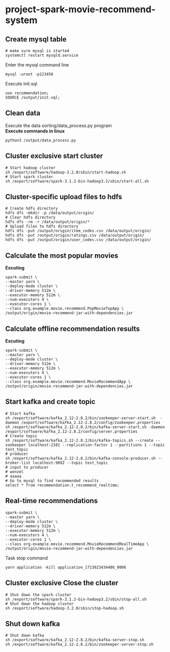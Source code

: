 # project-spark-movie-recommend-system


## Create mysql table

```shell
# make sure mysql is started
systemctl restart mysqld.service
```

Enter the mysql command line

```shell
mysql -uroot -p123456
```

Execute init.sql

```text
use recommendation;
SOURCE /output/init.sql;
```


## Clean data

Execute the data sorting/data_process.py program  
**Execute commands in linux**

```shell
python3 /output/data_process.py
```

## Cluster exclusive start cluster

```shell
# Start hadoop cluster
sh /export/software/hadoop-3.2.0/sbin/start-hadoop.sh
# Start spark cluster
sh /export/software/spark-3.1.2-bin-hadoop3.2/sbin/start-all.sh
```

## Cluster-specific upload files to hdfs

```shell
# Create hdfs directory
hdfs dfs -mkdir -p /data/output/origin/
# Clear hdfs directory
hdfs dfs -rm -r /data/output/origin/*
# Upload files to hdfs directory
hdfs dfs -put /output/origin/item_codes.csv /data/output/origin/
hdfs dfs -put /output/origin/ratings.csv /data/output/origin/
hdfs dfs -put /output/origin/user_codes.csv /data/output/origin/

```

## Calculate the most popular movies

**Excuting**

```shell
spark-submit \
--master yarn \
--deploy-mode cluster \
--driver-memory 512m \
--executor-memory 512m \
--num-executors 4 \
--executor-cores 1 \
--class org.example.movie.recommend.PopMovieTopApp \
/output/origin/movie-recommend-jar-with-dependencies.jar
```

## Calculate offline recommendation results

**Excuting**

```shell
spark-submit \
--master yarn \
--deploy-mode cluster \
--driver-memory 512m \
--executor-memory 512m \
--num-executors 4 \
--executor-cores 1 \
--class org.example.movie.recommend.MovieRecommendApp \
/output/origin/movie-recommend-jar-with-dependencies.jar
```

## Start kafka and create topic

```shell
# Start kafka
sh /export/software/kafka_2.12-2.8.2/bin/zookeeper-server-start.sh  -daemon /export/software/kafka_2.12-2.8.2/config/zookeeper.properties
sh /export/software/kafka_2.12-2.8.2/bin/kafka-server-start.sh -daemon /export/software/kafka_2.12-2.8.2/config/server.properties
# Create topic
sh /export/software/kafka_2.12-2.8.2/bin/kafka-topics.sh --create --zookeeper localhost:2181 --replication-factor 1 --partitions 1 --topic test_topic
# producer
sh /export/software/kafka_2.12-2.8.2/bin/kafka-console-producer.sh --broker-list localhost:9092 --topic test_topic
# input to producer 
# wenzel
# aaaaa
# Go to mysql to find recommended results
select * from recommendation.t_recommend_realtime;

```

## Real-time recommendations

```shell
spark-submit \
--master yarn \
--deploy-mode cluster \
--driver-memory 512m \
--executor-memory 512m \
--num-executors 4 \
--executor-cores 1 \
--class org.example.movie.recommend.MovieRecommendRealTimeApp \
/output/origin/movie-recommend-jar-with-dependencies.jar
```

Task stop command

```shell
yarn application -kill application_1713623434486_0006
```

## Cluster exclusive Close the cluster

```shell
# Shut down the spark cluster
sh /export/software/spark-3.1.2-bin-hadoop3.2/sbin/stop-all.sh
# Shut down the hadoop cluster
sh /export/software/hadoop-3.2.0/sbin/stop-hadoop.sh
```

## Shut down kafka

```shell
# Shut down kafka
sh /export/software/kafka_2.12-2.8.2/bin/kafka-server-stop.sh
sh /export/software/kafka_2.12-2.8.2/bin/zookeeper-server-stop.sh
```